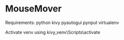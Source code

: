 # MouseMover

Requirements:
python
kivy
pyautogui
pynput
virtualenv

Activate venv using kivy_venv\Scripts\activate
